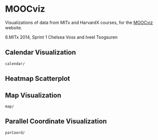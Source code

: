 MOOCviz
==============

Visualizations of data from MITx and HarvardX courses, for the [MOOCviz](http://moocviz.csail.mit.edu/) website.

6.MITx 2014, Sprint 1
Chelsea Voss and Iveel Tsogsuren


Calendar Visualization
----------------------
    calendar/

Heatmap Scatterplot
-------------------

Map Visualization
-----------------
    map/

Parallel Coordinate Visualization
---------------------------------
    parCoord/


